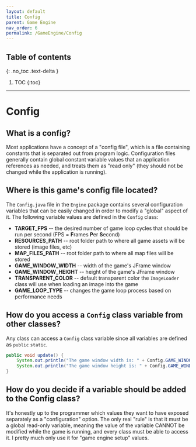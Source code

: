```yaml
---
layout: default
title: Config
parent: Game Engine
nav_order: 6
permalink: /GameEngine/Config
---
```


## Table of contents
{: .no_toc .text-delta }

1. TOC
{:toc}

---

# Config

## What is a config?

Most applications have a concept of a "config file", which is a file containing constants that is separated out from program logic.
Configuration files generally contain global constant variable values that an application references as needed, and treats them as "read only" (they should not be changed while the application is running).

## Where is this game's config file located?

The `Config.java` file in the `Engine` package contains several configuration variables that can be easily changed in order to modify a "global" aspect of it. 
The following variable values are defined in the `Config` class:

- **TARGET_FPS** -- the desired number of game loop cycles that should be run per second (FPS = **F**rames **P**er **S**econd)
- **RESOURCES_PATH** -- root folder path to where all game assets will be stored (image files, etc)
- **MAP_FILES_PATH** -- root folder path to where all map files will be stored
- **GAME_WINDOW_WIDTH** -- width of the game's JFrame window
- **GAME_WINDOW_HEIGHT** -- height of the game's JFrame window
- **TRANSPARENT_COLOR** -- default transparent color the `ImageLoader` class will use when loading an image into the game
- **GAME_LOOP_TYPE** -- changes the game loop process based on performance needs

## How do you access a `Config` class variable from other classes?

Any class can access a `Config` class variable since all variables are defined as `public` `static`.

```java
public void update() {
    System.out.println("The game window width is: " + Config.GAME_WINDOW_WIDTH);
    System.out.println("The game window height is: " + Config.GAME_WINDOW_HEIGHT);
}
```

## How do you decide if a variable should be added to the Config class?

It's honestly up to the programmer which values they want to have exposed separately as a "configuration" option. 
The only real "rule" is that it must be a global read-only variable, meaning the value of the variable CANNOT be modified while the game is running,
and every class must be able to access it. I pretty much only use it for "game engine setup" values.
